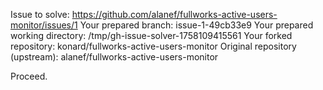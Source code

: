 Issue to solve: https://github.com/alanef/fullworks-active-users-monitor/issues/1
Your prepared branch: issue-1-49cb33e9
Your prepared working directory: /tmp/gh-issue-solver-1758109415561
Your forked repository: konard/fullworks-active-users-monitor
Original repository (upstream): alanef/fullworks-active-users-monitor

Proceed.